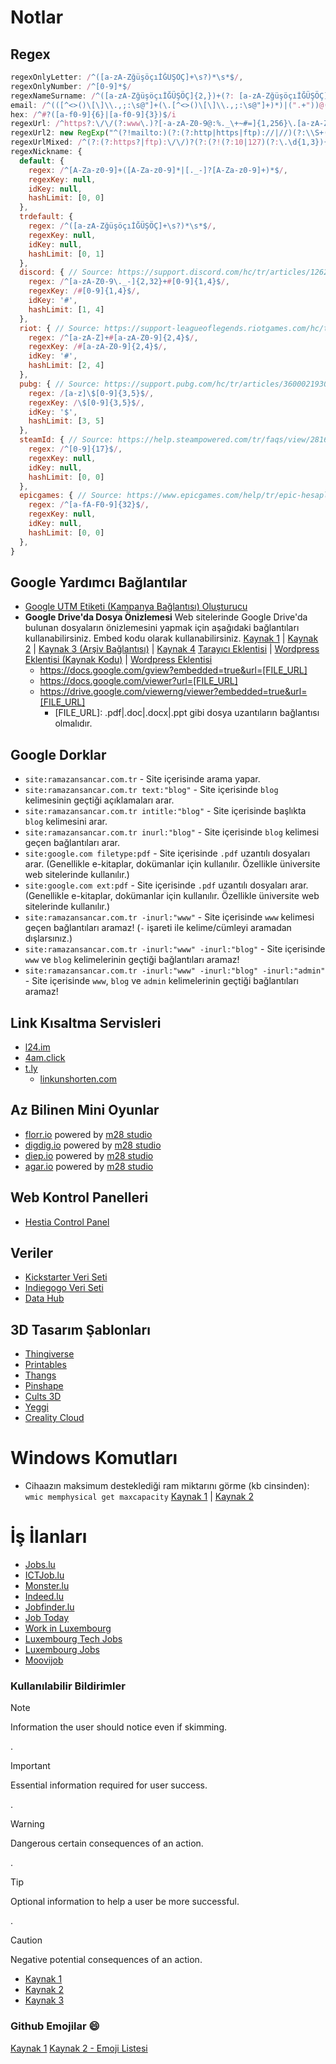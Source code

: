 # Notlar

## Regex

```js
regexOnlyLetter: /^([a-zA-ZğüşöçıİĞÜŞÖÇ]+\s?)*\s*$/,
regexOnlyNumber: /^[0-9]*$/
regexNameSurname: /^([a-zA-ZğüşöçıİĞÜŞÖÇ]{2,})+(?: [a-zA-ZğüşöçıİĞÜŞÖÇ]{2,})+(?:)$/,
email: /^(([^<>()\[\]\\.,;:\s@"]+(\.[^<>()\[\]\\.,;:\s@"]+)*)|(".+"))@((\[[0-9]{1,3}\.[0-9]{1,3}\.[0-9]{1,3}\.[0-9]{1,3}])|(([a-zA-Z\-0-9]+\.)+[a-zA-Z]{2,}))$/,
hex: /^#?([a-f0-9]{6}|[a-f0-9]{3})$/i
regexUrl: /^https?:\/\/(?:www\.)?[-a-zA-Z0-9@:%._\+~#=]{1,256}\.[a-zA-Z0-9()]{1,6}\b(?:[-a-zA-Z0-9()@:%_\+.~#?&\/=]*)$/
regexUrl2: new RegExp("^(?!mailto:)(?:(?:http|https|ftp)://|//)(?:\\S+(?::\\S*)?@)?(?:(?:(?:[1-9]\\d?|1\\d\\d|2[01]\\d|22[0-3])(?:\\.(?:1?\\d{1,2}|2[0-4]\\d|25[0-5])){2}(?:\\.(?:[0-9]\\d?|1\\d\\d|2[0-4]\\d|25[0-4]))|(?:(?:[a-z\\u00a1-\\uffff0-9]+-*)*[a-z\\u00a1-\\uffff0-9]+)(?:\\.(?:[a-z\\u00a1-\\uffff0-9]+-*)*[a-z\\u00a1-\\uffff0-9]+)*(?:\\.(?:[a-z\\u00a1-\\uffff]{2,})))|localhost)(?::\\d{2,5})?(?:(/|\\?|#)[^\\s]*)?$","i"),
regexUrlMixed: /^(?:(?:https?|ftp):\/\/)?(?:(?!(?:10|127)(?:\.\d{1,3}){3})(?!(?:169\.254|192\.168)(?:\.\d{1,3}){2})(?!172\.(?:1[6-9]|2\d|3[0-1])(?:\.\d{1,3}){2})(?:[1-9]\d?|1\d\d|2[01]\d|22[0-3])(?:\.(?:1?\d{1,2}|2[0-4]\d|25[0-5])){2}(?:\.(?:[1-9]\d?|1\d\d|2[0-4]\d|25[0-4]))|(?:(?:[a-z\u00a1-\uffff0-9]-*)*[a-z\u00a1-\uffff0-9]+)(?:\.(?:[a-z\u00a1-\uffff0-9]-*)*[a-z\u00a1-\uffff0-9]+)*(?:\.(?:[a-z\u00a1-\uffff]{2,})))(?::\d{2,5})?(?:\/\S*)?$/,
regexNickname: {
  default: {
    regex: /^[A-Za-z0-9]+([A-Za-z0-9]*|[._-]?[A-Za-z0-9]+)*$/,
    regexKey: null,
    idKey: null,
    hashLimit: [0, 0]
  },
  trdefault: {
    regex: /^([a-zA-ZğüşöçıİĞÜŞÖÇ]+\s?)*\s*$/,
    regexKey: null,
    idKey: null,
    hashLimit: [0, 1]
  },
  discord: { // Source: https://support.discord.com/hc/tr/articles/12620128861463#h_01H3WYG79F9Q5PTEZYMYM1A0GW
    regex: /^[a-zA-Z0-9\._-]{2,32}+#[0-9]{1,4}$/, 
    regexKey: /#[0-9]{1,4}$/,
    idKey: '#',
    hashLimit: [1, 4]
  },
  riot: { // Source: https://support-leagueoflegends.riotgames.com/hc/tr/articles/360041788533-Riot-ID-SSS
    regex: /^[a-zA-Z]+#[a-zA-Z0-9]{2,4}$/, 
    regexKey: /#[a-zA-Z0-9]{2,4}$/,
    idKey: '#',
    hashLimit: [2, 4]
  },
  pubg: { // Source: https://support.pubg.com/hc/tr/articles/360002193033-Nick-de%C4%9Fi%C5%9Ftirme
    regex: /[a-z]\$[0-9]{3,5}$/,
    regexKey: /\$[0-9]{3,5}$/,
    idKey: '$',
    hashLimit: [3, 5]
  },
  steamId: { // Source: https://help.steampowered.com/tr/faqs/view/2816-BE67-5B69-0FEC | https://stackoverflow.com/a/37018670/15030183
    regex: /^[0-9]{17}$/,
    regexKey: null,
    idKey: null,
    hashLimit: [0, 0]
  },
  epicgames: { // Source: https://www.epicgames.com/help/tr/epic-hesaplari-c5719348850459/hesap-guvenligi-c5719366891291/epic-hesabi-kimligi-nedir-ve-nerede-bulabilirim-a5720265298075
    regex: /^[a-fA-F0-9]{32}$/,
    regexKey: null,
    idKey: null,
    hashLimit: [0, 0]
  },
}
```

## Google Yardımcı Bağlantılar

- [Google UTM Etiketi (Kampanya Bağlantısı) Oluşturucu](https://ga-dev-tools.google/campaign-url-builder/)
- **Google Drive'da Dosya Önizlemesi**
  Web sitelerinde Google Drive'da bulunan dosyaların önizlemesini yapmak için aşağıdaki bağlantıları kullanabilirsiniz. Embed kodu olarak kullanabilirsiniz. [Kaynak 1](https://gist.github.com/tzmartin/1cf85dc3d975f94cfddc04bc0dd399be) | [Kaynak 2](https://gist.github.com/samuelkarani/d850971294629298d4a350d3913607dd) | [Kaynak 3 (Arşiv Bağlantısı)](https://web.archive.org/web/20161201144824/http://www.labnol.org/internet/google-docs-viewer-alternative/) | [Kaynak 4](https://www.labnol.org/internet/direct-links-for-google-drive/28356/) [Tarayıcı Eklentisi](https://dov.parishod.com/) | [Wordpress Eklentisi (Kaynak Kodu)](https://github.com/awsmin/Embed-Any-Documents) | [Wordpress Eklentisi](https://wordpress.org/plugins/embed-any-document/)
  - <https://docs.google.com/gview?embedded=true&url=[FILE_URL]>
  - <https://docs.google.com/viewer?url=[FILE_URL]>
  - <https://drive.google.com/viewerng/viewer?embedded=true&url=[FILE_URL]>
    - [FILE_URL]: .pdf|.doc|.docx|.ppt gibi dosya uzantıların bağlantısı olmalıdır.

## Google Dorklar

- `site:ramazansancar.com.tr` - Site içerisinde arama yapar.
- `site:ramazansancar.com.tr text:"blog"` - Site içerisinde `blog` kelimesinin geçtiği açıklamaları arar.
- `site:ramazansancar.com.tr intitle:"blog"` - Site içerisinde başlıkta `blog` kelimesini arar.
- `site:ramazansancar.com.tr inurl:"blog"` - Site içerisinde `blog` kelimesi geçen bağlantıları arar.
- `site:google.com filetype:pdf` - Site içerisinde `.pdf` uzantılı dosyaları arar. (Genellikle e-kitaplar, dokümanlar için kullanılır. Özellikle üniversite web sitelerinde kullanılır.)
- `site:google.com ext:pdf` - Site içerisinde `.pdf` uzantılı dosyaları arar. (Genellikle e-kitaplar, dokümanlar için kullanılır. Özellikle üniversite web sitelerinde kullanılır.)
- `site:ramazansancar.com.tr -inurl:"www"` - Site içerisinde `www` kelimesi geçen bağlantıları aramaz! (`-` işareti ile kelime/cümleyi aramadan dışlarsınız.)
- `site:ramazansancar.com.tr -inurl:"www" -inurl:"blog"` - Site içerisinde `www` ve `blog` kelimelerinin geçtiği bağlantıları aramaz!
- `site:ramazansancar.com.tr -inurl:"www" -inurl:"blog" -inurl:"admin"` - Site içerisinde `www`, `blog` ve `admin` kelimelerinin geçtiği bağlantıları aramaz!

## Link Kısaltma Servisleri

- [l24.im](https://l24.im/)
- [4am.click](https://4am.click/)
- [t.ly](https://t.ly/)
  - [linkunshorten.com](https://linkunshorten.com/)

## Az Bilinen Mini Oyunlar

- [florr.io](https://florr.io/) powered by [m28 studio](https://m28.studio/)
- [digdig.io](https://digdig.io/) powered by [m28 studio](https://m28.studio/)
- [diep.io](http://diep.io/) powered by [m28 studio](https://m28.studio/)
- [agar.io](https://agar.io/) powered by [m28 studio](https://m28.studio/)

## Web Kontrol Panelleri

- [Hestia Control Panel](https://hestiacp.com/)

## Veriler

- [Kickstarter Veri Seti](https://webrobots.io/kickstarter-datasets/)
- [Indiegogo Veri Seti](https://webrobots.io/indiegogo-dataset/)
- [Data Hub](https://datahub.io/search)

## 3D Tasarım Şablonları

- [Thingiverse](https://www.thingiverse.com/)
- [Printables](https://www.printables.com/)
- [Thangs](https://thangs.com/)
- [Pinshape](https://pinshape.com/)
- [Cults 3D](https://cults3d.com/)
- [Yeggi](https://www.yeggi.com/)
- [Creality Cloud](https://www.crealitycloud.com/)

# Windows Komutları

- Cihaazın maksimum desteklediği ram miktarını görme (kb cinsinden): `wmic memphysical get maxcapacity` [Kaynak 1](https://teknoseyir.com/durum/1617041#comment-5812149) | [Kaynak 2](https://www.timetecinc.com/dram/check-maximum-ram-capacity-computer/)

# İş İlanları

- [Jobs.lu](https://en.jobs.lu/)
- [ICTJob.lu](https://www.ictjob.lu/en/job-search/)
- [Monster.lu](https://www.monster.lu/en/)
- [Indeed.lu](https://lu.indeed.com/)
- [Jobfinder.lu](https://www.jobfinder.lu/)
- [Job Today](https://jobtoday.com/en/)
- [Work in Luxembourg](https://work-in-luxembourg.lu/offers)
- [Luxembourg Tech Jobs](https://www.luxembourgtechjobs.lu/)
- [Luxembourg Jobs](https://www.luxembourg-jobs.com/)
- [Moovijob](https://en.moovijob.com/job-offers/jobs-luxembourg)

### Kullanılabilir Bildirimler

> [!NOTE]
> Information the user should notice even if skimming.

.

> [!IMPORTANT]
> Essential information required for user success.

.

> [!WARNING]
> Dangerous certain consequences of an action.

.

> [!TIP]
> Optional information to help a user be more successful.

.

> [!CAUTION]
> Negative potential consequences of an action.

- [Kaynak 1](https://github.com/orgs/community/discussions/16925)
- [Kaynak 2](https://learn.microsoft.com/en-us/contribute/content/markdown-reference#alerts-note-tip-important-caution-warning)
- [Kaynak 3](https://docs.github.com/en/get-started/writing-on-github/getting-started-with-writing-and-formatting-on-github/basic-writing-and-formatting-syntax#alerts)

### Github Emojilar :smile:

[Kaynak 1](https://docs.github.com/en/get-started/writing-on-github/getting-started-with-writing-and-formatting-on-github/basic-writing-and-formatting-syntax#using-emoji)
[Kaynak 2 - Emoji Listesi](https://github.com/ikatyang/emoji-cheat-sheet)
